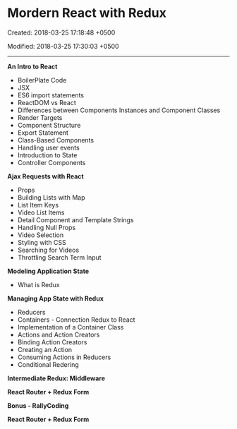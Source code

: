 # Mordern React with Redux

Created: 2018-03-25 17:18:48 +0500

Modified: 2018-03-25 17:30:03 +0500

---

**An Intro to React**
-   BoilerPlate Code
-   JSX
-   ES6 import statements
-   ReactDOM vs React
-   Differences between Components Instances and Component Classes
-   Render Targets
-   Component Structure
-   Export Statement
-   Class-Based Components
-   Handling user events
-   Introduction to State
-   Controller Components



**Ajax Requests with React**
-   Props
-   Building Lists with Map
-   List Item Keys
-   Video List Items
-   Detail Component and Template Strings
-   Handling Null Props
-   Video Selection
-   Styling with CSS
-   Searching for Videos
-   Throttling Search Term Input



**Modeling Application State**
-   What is Redux



**Managing App State with Redux**
-   Reducers
-   Containers - Connection Redux to React
-   Implementation of a Container Class
-   Actions and Action Creators
-   Binding Action Creators
-   Creating an Action
-   Consuming Actions in Reducers
-   Conditional Redering



**Intermediate Redux: Middleware**



**React Router + Redux Form**



**Bonus - RallyCoding**



**React Router + Redux Form**
